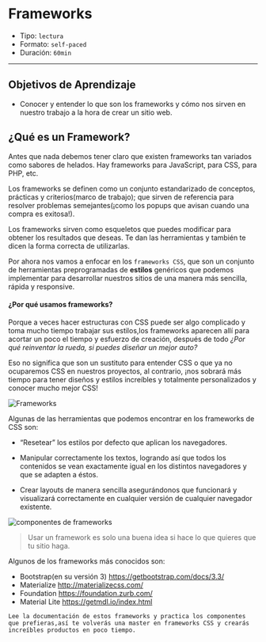 # Frameworks

- Tipo: `lectura`
- Formato: `self-paced`
- Duración: `60min`

***

## Objetivos de Aprendizaje

- Conocer y entender lo que son los frameworks y cómo nos sirven en nuestro
  trabajo a la hora de crear un sitio web.

## ¿Qué es un Framework?

Antes que nada debemos tener claro que existen frameworks tan variados como sabores de helados. Hay frameworks para JavaScript, para CSS, para PHP, etc.

Los frameworks se definen como un conjunto estandarizado de conceptos, prácticas y criterios(marco de trabajo); que sirven de referencia para resolver problemas semejantes(¡como los popups que avisan cuando una compra es exitosa!).

Los frameworks sirven como esqueletos que puedes modificar para obtener los resultados que deseas. Te dan las herramientas y también te dicen la forma correcta de utilizarlas.

Por ahora nos vamos a enfocar en los `frameworks CSS`, que son un conjunto de
herramientas preprogramadas de **estilos** genéricos que podemos implementar para
desarrollar nuestros sitios de una manera más sencilla, rápida y responsive.

#### ¿Por qué usamos frameworks?  

Porque a veces hacer estructuras con CSS puede  ser algo complicado y toma mucho tiempo trabajar sus estilos,los frameworks aparecen allí para acortar un poco el tiempo y esfuerzo de creación, después de todo _¿Por qué reinventar la rueda, si puedes diseñar un mejor auto?_

Eso no significa que son un sustituto para entender CSS o que ya no ocuparemos CSS en nuestros proyectos, al contrario, ¡nos sobrará más tiempo para tener diseños y estilos increíbles y totalmente personalizados y conocer mucho mejor CSS!

![Frameworks](https://cdn-images-1.medium.com/max/800/1*ILk5FtGR6HP4hZkfmC7yEg.jpeg)

Algunas de las herramientas que podemos encontrar en los frameworks de CSS son:

- “Resetear” los estilos por defecto que aplican los navegadores.

- Manipular correctamente los textos, logrando así que todos los contenidos se vean exactamente igual en los distintos navegadores y que se adapten a éstos.

- Crear layouts de manera sencilla asegurándonos que funcionará y visualizará correctamente en cualquier versión de cualquier navegador existente.

![componentes de frameworks](https://lh3.googleusercontent.com/-VklSSe3lPpE/WXeOFf__wqI/AAAAAAAAGbI/RnPVJQHJbDoc-NHkJYSGzE-jBtYXMjL2QCLcBGAs/s620/bootstrap-02.png)

> Usar un framework es solo una buena idea si hace lo que quieres que tu sitio haga.

Algunos de los frameworks más conocidos son:

- Bootstrap(en su versión 3)  https://getbootstrap.com/docs/3.3/
- Materialize  http://materializecss.com/
- Foundation   https://foundation.zurb.com/
- Material Lite  https://getmdl.io/index.html

```
Lee la documentación de estos frameworks y practica los componentes que prefieras,así te volverás una master en frameworks CSS y crearás increíbles productos en poco tiempo.
```